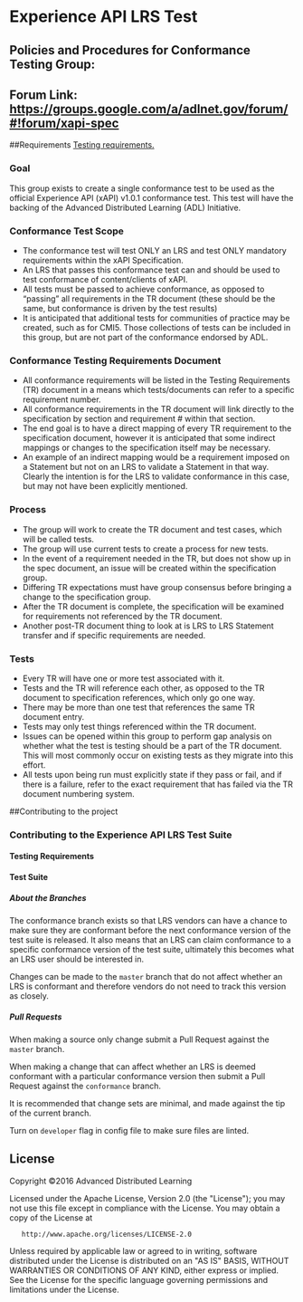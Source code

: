 Experience API LRS Test
=============

## Policies and Procedures for Conformance Testing Group:

## Forum Link: https://groups.google.com/a/adlnet.gov/forum/#!forum/xapi-spec

##Requirements
[Testing requirements.](https://github.com/adlnet/xAPI_LRS_Test/blob/master/TestingRequirements.md)

### Goal

This group exists to create a single conformance test to be used as the official Experience API 
(xAPI) v1.0.1 conformance test.  This test will have the backing of the Advanced Distributed 
Learning (ADL) Initiative.

### Conformance Test Scope

* The conformance test will test ONLY an LRS and test ONLY mandatory requirements within the xAPI Specification.
* An LRS that passes this conformance test can and should be used to test conformance of content/clients of xAPI.
* All tests must be passed to achieve conformance, as opposed to “passing” all requirements in the TR document (these should be the same, but conformance is driven by the test results)
* It is anticipated that additional tests for communities of practice may be created, such as for CMI5.  Those collections of tests can be included in this group, but are not part of the conformance endorsed by ADL.

### Conformance Testing Requirements Document

* All conformance requirements will be listed in the Testing Requirements (TR) document in a means which tests/documents can refer to a specific requirement number.
* All conformance requirements in the TR document will link directly to the specification by section and requirement # within that section.
* The end goal is to have a direct mapping of every TR requirement to the specification document, however it is anticipated that some indirect mappings or changes to the specification itself may be necessary.
* An example of an indirect mapping would be a requirement imposed on a Statement but not on an LRS to validate a Statement in that way.  Clearly the intention is for the LRS to validate conformance in this case, but may not have been explicitly mentioned.


### Process 

* The group will work to create the TR document and test cases, which will be called tests.
* The group will use current tests to create a process for new tests.
* In the event of a requirement needed in the TR, but does not show up in the spec document, an issue will be created within the specification group.
* Differing TR expectations must have group consensus before bringing a change to the specification group.
* After the TR document is complete, the specification will be examined for requirements not referenced by the TR document.
* Another post-TR document thing to look at is LRS to LRS Statement transfer and if specific requirements are needed.

### Tests

* Every TR will have one or more test associated with it.  
* Tests and the TR will reference each other, as opposed to the TR document to specification references, which only go one way.
* There may be more than one test that references the same TR document entry.
* Tests may only test things referenced within the TR document.
* Issues can be opened within this group to perform gap analysis on whether what the test is testing should be a part of the TR document.  This will most commonly occur on existing tests as they migrate into this effort.
* All tests upon being run must explicitly state if they pass or fail, and if there is a failure, refer to the exact requirement that has failed via the TR document numbering system.

##Contributing to the project
### Contributing to the Experience API LRS Test Suite

#### Testing Requirements

#### Test Suite

##### About the Branches

The conformance branch exists so that LRS vendors can have a chance to make sure they are conformant before the next conformance version of the test suite is released.
It also means that an LRS can claim conformance to a specific conformance version of the test suite, ultimately this becomes what an LRS user should be interested in.

Changes can be made to the `master` branch that do not affect whether an LRS is conformant and therefore vendors do not need to track this version as closely.

##### Pull Requests

When making a source only change submit a Pull Request against the `master` branch.

When making a change that can affect whether an LRS is deemed conformant with a particular conformance version then submit a Pull Request against the `conformance` branch.

It is recommended that change sets are minimal, and made against the tip of the current branch.

Turn on `developer` flag in config file to make sure files are linted.

## License
   Copyright &copy;2016 Advanced Distributed Learning

   Licensed under the Apache License, Version 2.0 (the "License");
   you may not use this file except in compliance with the License.
   You may obtain a copy of the License at

       http://www.apache.org/licenses/LICENSE-2.0

   Unless required by applicable law or agreed to in writing, software
   distributed under the License is distributed on an "AS IS" BASIS,
   WITHOUT WARRANTIES OR CONDITIONS OF ANY KIND, either express or implied.
   See the License for the specific language governing permissions and
   limitations under the License.

